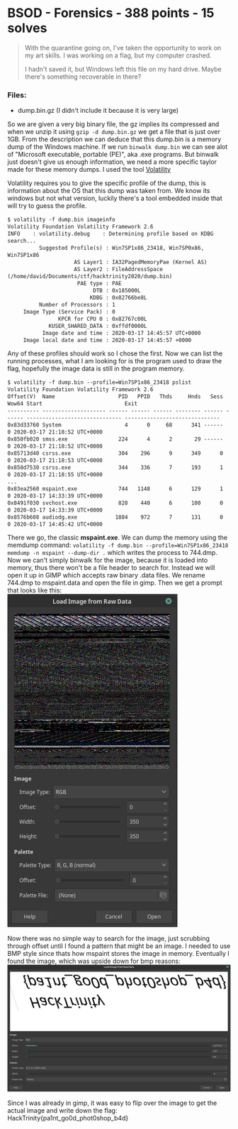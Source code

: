 # BSOD - Forensics - 388 points - 15 solves
> With the quarantine going on, I've taken the opportunity to work on
> my art skills. I was working on a flag, but my computer crashed.
> 
> I hadn't saved it, but Windows left this file on my hard drive.
> Maybe there's something recoverable in there?
### Files:
- dump.bin.gz (I didn't include it because it is very large)

So we are given a very big binary file, the gz implies its compressed and when we unzip it using `gzip -d dump.bin.gz` we get a file that is just over 1GB. From the description we can deduce that this dump.bin is a memory dump of the Windows machine.
If we run `binwalk dump.bin` we can see alot of "Microsoft executable, portable (PE)", aka .exe programs. But binwalk just doesn't give us enough information, we need a more specific taylor made for these memory dumps. I used the tool [Volatility](https://www.volatilityfoundation.org/)

Volatility requires you to give the specific profile of the dump, this is information about the OS that this dump was taken from. We know its windows but not what version, luckily there's a tool embedded inside that will try to guess the profile.

```
$ volatility -f dump.bin imageinfo
Volatility Foundation Volatility Framework 2.6
INFO    : volatility.debug    : Determining profile based on KDBG search...
          Suggested Profile(s) : Win7SP1x86_23418, Win7SP0x86, Win7SP1x86
                     AS Layer1 : IA32PagedMemoryPae (Kernel AS)
                     AS Layer2 : FileAddressSpace (/home/david/Documents/ctf/hacktrinity2020/dump.bin)
                      PAE type : PAE
                           DTB : 0x185000L
                          KDBG : 0x82766be8L
          Number of Processors : 1
     Image Type (Service Pack) : 0
                KPCR for CPU 0 : 0x82767c00L
             KUSER_SHARED_DATA : 0xffdf0000L
           Image date and time : 2020-03-17 14:45:57 UTC+0000
     Image local date and time : 2020-03-17 14:45:57 +0000
```

Any of these profiles should work so I chose the first. Now we can list the running processes, what I am looking for is the program used to draw the flag, hopefully the image data is still in the program memory.

```
$ volatility -f dump.bin --profile=Win7SP1x86_23418 pslist
Volatility Foundation Volatility Framework 2.6
Offset(V)  Name                    PID   PPID   Thds     Hnds   Sess  Wow64 Start                          Exit                          
---------- -------------------- ------ ------ ------ -------- ------ ------ ------------------------------ ------------------------------
0x83d33760 System                    4      0     68      341 ------      0 2020-03-17 21:18:52 UTC+0000                                 
0x850fb020 smss.exe                224      4      2       29 ------      0 2020-03-17 21:18:52 UTC+0000                                 
0x85713d40 csrss.exe               304    296      9      349      0      0 2020-03-17 21:18:53 UTC+0000                                 
0x858d7530 csrss.exe               344    336      7      193      1      0 2020-03-17 21:18:55 UTC+0000                                 
...
0x83ea2560 mspaint.exe             744   1148      6      129      1      0 2020-03-17 14:33:39 UTC+0000                                 
0x8491f030 svchost.exe             828    440      6      100      0      0 2020-03-17 14:33:39 UTC+0000                                 
0x8576b608 audiodg.exe            1884    972      7      131      0      0 2020-03-17 14:45:42 UTC+0000                                 
```

There we go, the classic **mspaint.exe**. We can dump the memory using the memdump command: `volatility -f dump.bin --profile=Win7SP1x86_23418 memdump -n mspaint --dump-dir .` which writes the process to 744.dmp. 
Now we can't simply binwalk for the image, because it is loaded into memory, thus there won't be a file header to search for.
Instead we will open it up in GIMP which accepts raw binary .data files. We rename 744.dmp to mspaint.data and open the file in gimp. Then we get a prompt that looks like this:
![GIMP Raw Data Prompt](gimp_raw.png)

Now there was no simple way to search for the image, just scrubbing through offset until I found a pattern that might be an image. I needed to use BMP style since thats how mspaint stores the image in memory. Eventually I found the image, which was upside down for bmp reasons:
![Flag in GIMP Raw Data Prompt](found_flag.png)

Since I was already in gimp, it was easy to flip over the image to get the actual image and write down the flag: HackTrinity{pa1nt_go0d_phot0shop_b4d}